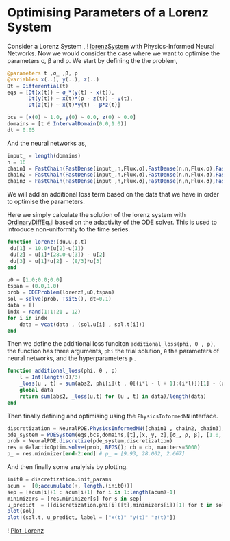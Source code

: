 # Optimising Parameters of a Lorenz System
 Consider a Lorenz System ,
! [lorenzSystem](https://user-images.githubusercontent.com/43771652/110070232-8172f980-7d9f-11eb-9d18-f1cf7e89c857.png) with Physics-Informed Neural Networks.
Now we would consider the case where we want to optimise the parameters σ, β  and ρ.
We start by defining the the problem,

```julia
@parameters t ,σ_ ,β, ρ
@variables x(..), y(..), z(..)
Dt = Differential(t)
eqs = [Dt(x(t)) ~ σ_*(y(t) - x(t)),
       Dt(y(t)) ~ x(t)*(ρ - z(t)) - y(t),
       Dt(z(t)) ~ x(t)*y(t) - β*z(t)]

bcs = [x(0) ~ 1.0, y(0) ~ 0.0, z(0) ~ 0.0]
domains = [t ∈ IntervalDomain(0.0,1.0)]
dt = 0.05
```
And the neural networks as,
```julia
input_ = length(domains)
n = 16
chain1 = FastChain(FastDense(input_,n,Flux.σ),FastDense(n,n,Flux.σ),FastDense(n,n,Flux.σ),FastDense(n,1))
chain2 = FastChain(FastDense(input_,n,Flux.σ),FastDense(n,n,Flux.σ),FastDense(n,n,Flux.σ),FastDense(n,1))
chain3 = FastChain(FastDense(input_,n,Flux.σ),FastDense(n,n,Flux.σ),FastDense(n,n,Flux.σ),FastDense(n,1))
```
We will add an additional loss term based on the data that we have in order to optimise the parameters.

Here we simply calculate the solution of the lorenz system with [OrdinaryDiffEq.jl](https://diffeq.sciml.ai/v1.10/tutorials/ode_example.html#In-Place-Updates-1) based on the adaptivity of the ODE solver. This is used to introduce non-uniformity to the time series.

```julia
function lorenz!(du,u,p,t)
 du[1] = 10.0*(u[2]-u[1])
 du[2] = u[1]*(28.0-u[3]) - u[2]
 du[3] = u[1]*u[2] - (8/3)*u[3]
end

u0 = [1.0;0.0;0.0]
tspan = (0.0,1.0)
prob = ODEProblem(lorenz!,u0,tspan)
sol = solve(prob, Tsit5(), dt=0.1)
data = []
indx = rand(1:1:21 , 12)
for i in indx
    data = vcat(data , (sol.u[i] , sol.t[i]))
end
```
Then we define the additional loss funciton `additional_loss(phi, θ , p)`, the function has three arguments, `phi` the trial solution, `θ` the parameters of neural networks, and the hyperparameters `p` .

```julia
function additional_loss(phi, θ , p)
    l = Int(length(θ)/3)
    _loss(u , t) = sum(abs2, phi[i](t , θ[(i*l - l + 1):(i*l)])[1] - (u[i])  for i in 1:1:3)
    global data
    return sum(abs2, _loss(u,t) for (u , t) in data)/length(data)
end
```
Then finally defining and optimising using the `PhysicsInformedNN` interface.
```julia
discretization = NeuralPDE.PhysicsInformedNN([chain1 , chain2, chain3],NeuralPDE.GridTraining(dt), param_estim=true, additional_loss=additional_loss)
pde_system = PDESystem(eqs,bcs,domains,[t],[x, y, z],[σ_, ρ, β], [1.0, 1.0 ,1.0])
prob = NeuralPDE.discretize(pde_system,discretization)
res = GalacticOptim.solve(prob, BFGS(); cb = cb, maxiters=5000)
p_ = res.minimizer[end-2:end] # p_ = [9.93, 28.002, 2.667]
```
And then finally some analyisis by plotting.
```julia
initθ = discretization.init_params
acum =  [0;accumulate(+, length.(initθ))]
sep = [acum[i]+1 : acum[i+1] for i in 1:length(acum)-1]
minimizers = [res.minimizer[s] for s in sep]
u_predict  = [[discretization.phi[i]([t],minimizers[i])[1] for t in sol.t] for i in 1:3]
plot(sol)
plot!(sol.t, u_predict, label = ["x(t)" "y(t)" "z(t)"])
```

! [Plot_Lorenz](https://user-images.githubusercontent.com/43771652/110070388-e75f8100-7d9f-11eb-90ed-a165993e901e.png) 
